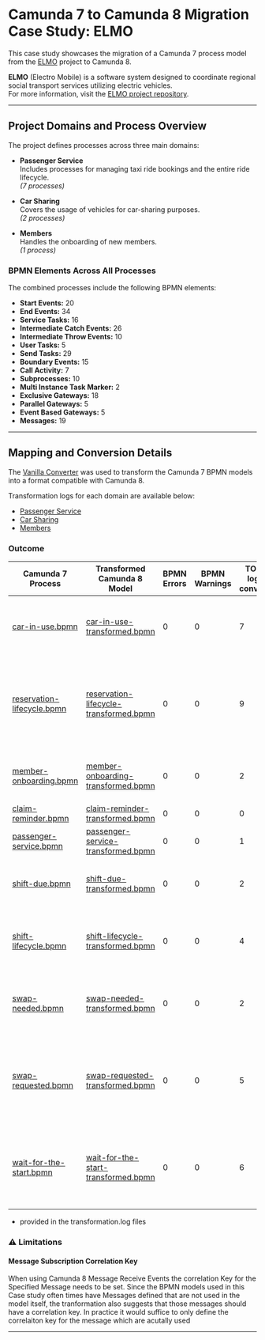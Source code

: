 # Camunda 7 to Camunda 8 Migration Case Study: ELMO

This case study showcases the migration of a Camunda 7 process model from the [ELMO](https://github.com/stephanpelikan/elmo) project to Camunda 8.

**ELMO** (Electro Mobile) is a software system designed to coordinate regional social transport services utilizing electric vehicles.  
For more information, visit the [ELMO project repository](https://github.com/stephanpelikan/elmo).

---
## Project Domains and Process Overview

The project defines processes across three main domains:

- **Passenger Service**  
  Includes processes for managing taxi ride bookings and the entire ride lifecycle.  
  *(7 processes)*

- **Car Sharing**  
  Covers the usage of vehicles for car-sharing purposes.  
  *(2 processes)*

- **Members**  
  Handles the onboarding of new members.  
  *(1 process)*

### BPMN Elements Across All Processes

The combined processes include the following BPMN elements:

- **Start Events:** 20
- **End Events:** 34
- **Service Tasks:** 16
- **Intermediate Catch Events:** 26
- **Intermediate Throw Events:** 10
- **User Tasks:** 5
- **Send Tasks:** 29
- **Boundary Events:** 15
- **Call Activity:** 7
- **Subprocesses:** 10
- **Multi Instance Task Marker:** 2
- **Exclusive Gateways:** 18
- **Parallel Gateways:** 5
- **Event Based Gateways:** 5
- **Messages:** 19

---

## Mapping and Conversion Details

The [Vanilla Converter](https://github.com/dsunaric/vanilla-converter) was used to transform the Camunda 7 BPMN models into a format compatible with Camunda 8.

Transformation logs for each domain are available below:

- [Passenger Service](/src/main/resources/examples/elmo/processes/passenger-service/transformation.log)
- [Car Sharing](/src/main/resources/examples/elmo/processes/car-sharing/transformation.log)
- [Members](/src/main/resources/examples/elmo/processes/members/transformation.log)

### Outcome

| Camunda 7 Process                                                                                                | Transformed Camunda 8 Model                                                                                                              | BPMN Errors | BPMN Warnings | TODOs in log after conversion* | Optional TODOs in log* | Actual needed Manual TODOs after conversion                                                                                                           |
|------------------------------------------------------------------------------------------------------------------|------------------------------------------------------------------------------------------------------------------------------------------|-------------|---------------|--------------------------------|------------------------|-------------------------------------------------------------------------------------------------------------------------------------------------------|
| [car-in-use.bpmn](/src/main/resources/examples/elmo/processes/car-sharing/car-in-use.bpmn)                       | [car-in-use-transformed.bpmn](/src/main/resources/examples/elmo/processes/car-sharing/car-in-use-transformed.bpmn)                       | 0           | 0             | 7                              | 11                     | 2 TODOs: <br>- Add Correlation Key for Messages with ids *Message_3utn1jd*; *Message_31cihhe*                                                             |
| [reservation-lifecycle.bpmn](/src/main/resources/examples/elmo/processes/car-sharing/reservation-lifecycle.bpmn) | [reservation-lifecycle-transformed.bpmn](/src/main/resources/examples/elmo/processes/car-sharing/reservation-lifecycle-transformed.bpmn) | 0           | 0             | 9                              | 16                     | 5 TODOs: <br>- Add Correlation Key for Messages with ids: *Message_2upsvno*; *Message_0l87vd6*; *Message_0edrp1a*; *Message_31cihhe*; *Message_3utn1jd*         |
| [member-onboarding.bpmn](/src/main/resources/examples/elmo/processes/members/member-onboarding.bpmn)             | [member-onboarding-transformed.bpmn](/src/main/resources/examples/elmo/processes/members/member-onboarding-transformed.bpmn)             | 0           | 0             | 2                              | 14                     | 3 TODOs: <br>- Add Correlation Key for Message with id: *Message_0pngawu*                                              |
| [claim-reminder.bpmn](/src/main/resources/examples/elmo/processes/passanger-service/claim-reminder.bpmn)         | [claim-reminder-transformed.bpmn](/src/main/resources/examples/elmo/processes/passanger-service/claim-reminder-transformed.bpmn)         | 0           | 0             | 0                              | 2                      | no TODOs                                                                                                                                              |
| [passenger-service.bpmn](/src/main/resources/examples/elmo/processes/passanger-service/passenger-service.bpmn)   | [passenger-service-transformed.bpmn](/src/main/resources/examples/elmo/processes/passanger-service/passenger-service-transformed.bpmn)      | 0           | 0             | 1                              | 5                      | no TODOs                                                                                                                                              |
| [shift-due.bpmn](/src/main/resources/examples/elmo/processes/passanger-service/shift-due.bpmn)                   | [shift-due-transformed.bpmn](/src/main/resources/examples/elmo/processes/passanger-service/shift-due-transformed.bpmn)              | 0           | 0             | 2                              | 3                      | 1 TODO: <br>- Add Correlation Key for Message Event with id *Message_1p05uj9*                                                                         |
| [shift-lifecycle.bpmn](/src/main/resources/examples/elmo/processes/passanger-service/shift-lifecycle.bpmn)       | [shift-lifecycle-transformed.bpmn](/src/main/resources/examples/elmo/processes/passanger-service/shift-lifecycle-transformed.bpmn)        | 0           | 0             | 4                              | 4                      | 2 TODOs : <br>- Add Correlation Key for Messages with ids: *Message_0ljdvdq*; *Message_3vbm2e7*                                                       |
| [swap-needed.bpmn](/src/main/resources/examples/elmo/processes/passanger-service/swap-needed.bpmn)               | [swap-needed-transformed.bpmn](/src/main/resources/examples/elmo/processes/passanger-service/swap-needed-transformed.bpmn)            | 0           | 0             | 2                              | 15                     | 2 TODOs: <br>- Add Correlation Key for Messages with ids: *Message_3krmm48*; *Message_0c7s35t*;                                                       |
| [swap-requested.bpmn](/src/main/resources/examples/elmo/processes/passanger-service/swap-requested.bpmn)         | [swap-requested-transformed.bpmn](/src/main/resources/examples/elmo/processes/passanger-service/swap-requested-transformed.bpmn)         | 0           | 0             | 5                              | 12                     | 5 TODOs: <br>- Add Correlation Key for Messages with ids: *Message_2on357h*; *Message_2gg8vbt*; *Message_2u3ucgo*; *Message_3psc8n5*; *Message_0839j2v* |
| [wait-for-the-start.bpmn](/src/main/resources/examples/elmo/processes/passanger-service/wait-for-the-start.bpmn) | [wait-for-the-start-transformed.bpmn](/src/main/resources/examples/elmo/processes/passanger-service/wait-for-the-start-transformed.bpmn)     | 0           | 0             | 6                              | 13                     | 4 TODOs: <br>- Add Correlation Key for Messages with ids: *Message_3t1psi9*; *Message_15lr0tu*; *Message_395da9l*; *Message_0h8i2td*                  |

* provided in the transformation.log files

### ⚠️ Limitations

#### Message Subscription Correlation Key
When using Camunda 8 Message Receive Events the correlation Key for the Specified Message needs to be set. 
Since the BPMN models used in this Case study often times have Messages defined that are not used in the model itself, the tranformation also suggests that those messages should have a correlation key.
In practice it would suffice to only define the correlaiton key for  the message which are acutally used 


---

